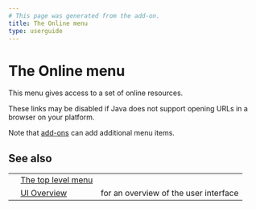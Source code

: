 ```yaml
---
# This page was generated from the add-on.
title: The Online menu
type: userguide
---
```


# The Online menu

This menu gives access to a set of online resources.

These links may be disabled if Java does not support opening URLs in a browser on your platform.

Note that [add-ons](/docs/desktop/start/features/addons/) can add additional menu items.

## See also

|   |                                                |                                       |
|---|------------------------------------------------|---------------------------------------|
|   | [The top level menu](/docs/desktop/ui/tlmenu/) |                                       |
|   | [UI Overview](/docs/desktop/ui/)               | for an overview of the user interface |
